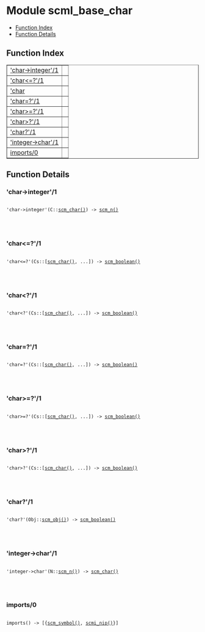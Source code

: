 

# Module scml_base_char #
* [Function Index](#index)
* [Function Details](#functions)


<a name="index"></a>

## Function Index ##


<table width="100%" border="1" cellspacing="0" cellpadding="2" summary="function index"><tr><td valign="top"><a href="#char-%3einteger-1">'char->integer'/1</a></td><td></td></tr><tr><td valign="top"><a href="#char%3c%3d%3f-1">'char<=?'/1</a></td><td></td></tr><tr><td valign="top"><a href="#char%3c%3f-1">'char<?'/1</a></td><td></td></tr><tr><td valign="top"><a href="#char%3d%3f-1">'char=?'/1</a></td><td></td></tr><tr><td valign="top"><a href="#char%3e%3d%3f-1">'char>=?'/1</a></td><td></td></tr><tr><td valign="top"><a href="#char%3e%3f-1">'char>?'/1</a></td><td></td></tr><tr><td valign="top"><a href="#char%3f-1">'char?'/1</a></td><td></td></tr><tr><td valign="top"><a href="#integer-%3echar-1">'integer->char'/1</a></td><td></td></tr><tr><td valign="top"><a href="#imports-0">imports/0</a></td><td></td></tr></table>


<a name="functions"></a>

## Function Details ##

<a name="char-%3einteger-1"></a>

### 'char->integer'/1 ###


<pre><code>
'char-&gt;integer'(C::<a href="#type-scm_char">scm_char()</a>) -&gt; <a href="#type-scm_n">scm_n()</a>
</code></pre>

<br></br>



<a name="char%3c%3d%3f-1"></a>

### 'char<=?'/1 ###


<pre><code>
'char&lt;=?'(Cs::[<a href="#type-scm_char">scm_char()</a>, ...]) -&gt; <a href="#type-scm_boolean">scm_boolean()</a>
</code></pre>

<br></br>



<a name="char%3c%3f-1"></a>

### 'char<?'/1 ###


<pre><code>
'char&lt;?'(Cs::[<a href="#type-scm_char">scm_char()</a>, ...]) -&gt; <a href="#type-scm_boolean">scm_boolean()</a>
</code></pre>

<br></br>



<a name="char%3d%3f-1"></a>

### 'char=?'/1 ###


<pre><code>
'char=?'(Cs::[<a href="#type-scm_char">scm_char()</a>, ...]) -&gt; <a href="#type-scm_boolean">scm_boolean()</a>
</code></pre>

<br></br>



<a name="char%3e%3d%3f-1"></a>

### 'char>=?'/1 ###


<pre><code>
'char&gt;=?'(Cs::[<a href="#type-scm_char">scm_char()</a>, ...]) -&gt; <a href="#type-scm_boolean">scm_boolean()</a>
</code></pre>

<br></br>



<a name="char%3e%3f-1"></a>

### 'char>?'/1 ###


<pre><code>
'char&gt;?'(Cs::[<a href="#type-scm_char">scm_char()</a>, ...]) -&gt; <a href="#type-scm_boolean">scm_boolean()</a>
</code></pre>

<br></br>



<a name="char%3f-1"></a>

### 'char?'/1 ###


<pre><code>
'char?'(Obj::<a href="#type-scm_obj">scm_obj()</a>) -&gt; <a href="#type-scm_boolean">scm_boolean()</a>
</code></pre>

<br></br>



<a name="integer-%3echar-1"></a>

### 'integer->char'/1 ###


<pre><code>
'integer-&gt;char'(N::<a href="#type-scm_n">scm_n()</a>) -&gt; <a href="#type-scm_char">scm_char()</a>
</code></pre>

<br></br>



<a name="imports-0"></a>

### imports/0 ###


<pre><code>
imports() -&gt; [{<a href="#type-scm_symbol">scm_symbol()</a>, <a href="#type-scmi_nip">scmi_nip()</a>}]
</code></pre>

<br></br>



